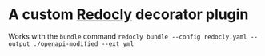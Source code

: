 # A custom [Redocly][1] decorator plugin

Works with the `bundle` command
`redocly bundle --config redocly.yaml --output ./openapi-modified --ext yml`

[1]: https://redocly.com/docs/cli/custom-plugins/custom-decorators#decorator-example
